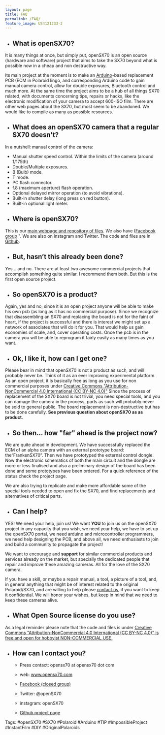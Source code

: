 ```yaml
---
layout: page
title: FAQ
permalink: /FAQ/
feature_image: US4121233-2
---
```


+ ## **What is openSX70?**

It is many things at once, but simply put, openSX70 is an open source (hardware and software) project that aims to take the SX70 beyond what is possible now in a cheap and non destructive way. 

Its main project at the moment is to make an [Arduino](https://www.arduino.cc/)-based replacement PCB (ECM in Polaroid lingo, and corresponding Arduino code to gain manual camera control, allow for double exposures, Bluetooth control and much more.
At the same time the project aims to be a hub of all things SX70 related, with documents concerning tips, repairs or hacks, like the electronic modification of your camera to accept 600-ISO film. There are other web pages about the SX70, but most seem to be abandoned. We would like to compile as many as possible resources.

+ ## **What does an openSX70 camera that a regular SX70 doesn't?**

In a nutshell: manual control of the camera:
 
 -  Manual shutter speed control. Within the limits of the camera (around 1/175th)
 -  Double/Multiple exposures.
 -  B (Bulb) mode.
 -  T mode.
 -  PC flash connector.
 -  f.8 (maximum aperture) flash operation.
 -  Optional delayed mirror operation (to avoid vibrations).
 -  Built-in shutter delay (long press on red button).
 -  Built-in optional light meter.
 
+ ## **Where is openSX70?**

 This is our [main webpage and repository of files](https://github.com/openSX70?tab=repositories). We also have (<a href="https://www.facebook.com/groups/739071666267626/" target="_blank">Facebook group</a> ". We are also on instagram and Twitter. The code and files are in [Github](https://github.com/openSX70).

+ ## **But, hasn’t this already been done?**

Yes… and no. There are at least two awesome commercial projects that accomplish something quite similar. I recommend them both. But this is the first open source project.

+ ## **So openSX70 is a product?**

Again, yes and no, since it is an open project anyone will be able to make his own pcb (as long as it has no commercial purpose).
Since we recognize that disassembling an SX70 and replacing the board is not for the faint of heart, if the project is successful and there is interest we might set up a network of associates that will do it for you. That would help us gain economies of scale, and, cover operating costs. Once the pcb is in the camera you will be able to reprogram it fairly easily as many times as you want.

+ ## **Ok, I like it, how can I get one?**

Please bear in mind that openSX70 is not a product as such, and will probably never be. Think of it as an ever improving experimental platform. As an open project, it is basically free as long as you use for non commercial purposes under [Creative Commons "Attribution-NonCommercial 4.0 International (CC BY-NC 4.0)"](https://creativecommons.org/licenses/by-nc/4.0/)
Since the process of replacement of the SX70 board is not trivial, you need special tools, and you can damage the camera in the process, parts as such will probably never be sold to general public. The board replacement is non-destructive but has to be done carefully. **See previous question about openSX70 as as product**.

+ ## **So then… how "far" ahead is the project now?**

We are quite ahead in development. We have successfully replaced the ECM of an alpha camera with an external prototype board: the“FrankenSX70”. Then we have prototyped the external control dongle. Now the electronic schematics of both the main circuit and the dongle are more or less finalised and also a preliminary design of the board has been done and some prototypes have been ordered.
For a quick reference of the status check the project page.

We are also trying to replicate and make more affordable some of the special tools needed to open and fix the SX70, and find replacements and alternatives of critical parts.

+ ## **Can I help?**

YES! We need your help, join us!
We want **YOU** to join us on the openSX70 project in any capacity that you wish, we need your help, we have to set up the openSX70 portal, we need arduino and microcontroller programmers, we need help designing the PCB, and above all, we need enthusiasts to join and build a community to propagate the project!

We want to encourage and **support** for similar commercial products and services already on the market, but specially the dedicated people that repair and improve these amazing cameras. All for the love of the SX70 camera.

If you have a skill, or maybe a repair manual, a tool, a picture of a tool, and, in general anything that might be of interest  related to the original Polaroid/SX70, and are willing to help please [contact us](mailto:help@opensx70.com), if you want to keep it confidential. We will honor your wishes, but keep in mind that we need to keep these cameras alive.

+ ## **What Open Source license do you use?**

As a legal reminder please note that the code and files is under [Creative Commons "Attribution-NonCommercial 4.0 International (CC BY-NC 4.0)" is free and open for hobbyist NON-COMMERCIAL USE.](https://creativecommons.org/licenses/by-nc/4.0/)

+ ## **How can I contact you?**

  - Press contact: opensx70 at opensx70 dot com

  - web: www.opensx70.com  

  - [Facebook (closed group)](https://goo.gl/3qjne2)

  - Twitter: @openSX70

  - instagram: openSX70
  
   - [Github project page](https://goo.gl/1A1QbY)

Tags: #openSX70 #SX70 #Polaroid #Arduino #TIP #ImpossibleProject #InstantFilm #DIY #OriginalPolaroids

